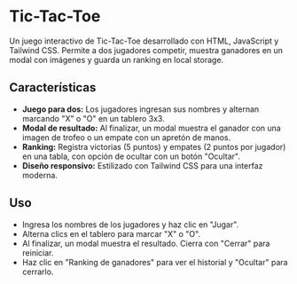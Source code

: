 # Tic-Tac-Toe
Un juego interactivo de Tic-Tac-Toe desarrollado con HTML, JavaScript y Tailwind CSS. Permite a dos jugadores competir, muestra ganadores en un modal con imágenes y guarda un ranking en local storage.

## Características

- **Juego para dos:** Los jugadores ingresan sus nombres y alternan marcando "X" o "O" en un tablero 3x3.
- **Modal de resultado:** Al finalizar, un modal muestra el ganador con una imagen de trofeo o un empate con un apretón de manos.
- **Ranking:** Registra victorias (5 puntos) y empates (2 puntos por jugador) en una tabla, con opción de ocultar con un botón "Ocultar".
- **Diseño responsivo:** Estilizado con Tailwind CSS para una interfaz moderna.

## Uso

- Ingresa los nombres de los jugadores y haz clic en "Jugar".
- Alterna clics en el tablero para marcar "X" o "O".
- Al finalizar, un modal muestra el resultado. Cierra con "Cerrar" para reiniciar.
- Haz clic en "Ranking de ganadores" para ver el historial y "Ocultar" para cerrarlo.
